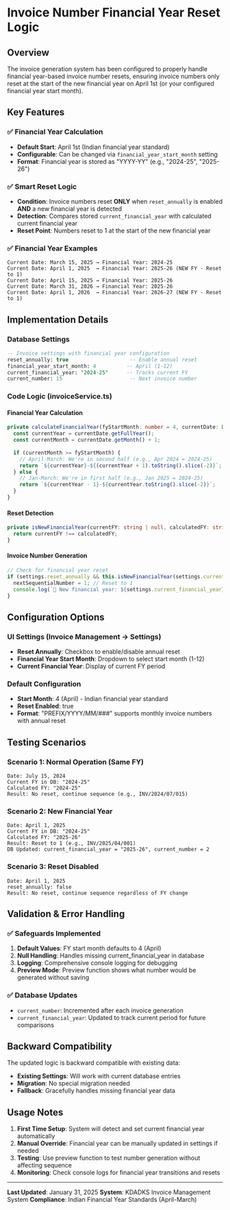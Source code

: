 # Invoice Number Financial Year Reset Logic

## Overview

The invoice generation system has been configured to properly handle financial year-based invoice number resets, ensuring invoice numbers only reset at the start of the new financial year on April 1st (or your configured financial year start month).

## Key Features

### ✅ Financial Year Calculation
- **Default Start**: April 1st (Indian financial year standard)
- **Configurable**: Can be changed via `financial_year_start_month` setting
- **Format**: Financial year is stored as "YYYY-YY" (e.g., "2024-25", "2025-26")

### ✅ Smart Reset Logic
- **Condition**: Invoice numbers reset **ONLY** when `reset_annually` is enabled **AND** a new financial year is detected
- **Detection**: Compares stored `current_financial_year` with calculated current financial year
- **Reset Point**: Numbers reset to 1 at the start of the new financial year

### ✅ Financial Year Examples
```
Current Date: March 15, 2025 → Financial Year: 2024-25
Current Date: April 1, 2025  → Financial Year: 2025-26 (NEW FY - Reset to 1)
Current Date: April 15, 2025 → Financial Year: 2025-26
Current Date: March 31, 2026 → Financial Year: 2025-26
Current Date: April 1, 2026  → Financial Year: 2026-27 (NEW FY - Reset to 1)
```

## Implementation Details

### Database Settings
```sql
-- Invoice settings with financial year configuration
reset_annually: true                    -- Enable annual reset
financial_year_start_month: 4          -- April (1-12)
current_financial_year: "2024-25"      -- Tracks current FY
current_number: 15                      -- Next invoice number
```

### Code Logic (invoiceService.ts)

#### Financial Year Calculation
```typescript
private calculateFinancialYear(fyStartMonth: number = 4, currentDate: Date = new Date()): string {
  const currentYear = currentDate.getFullYear();
  const currentMonth = currentDate.getMonth() + 1;
  
  if (currentMonth >= fyStartMonth) {
    // April-March: We're in second half (e.g., Apr 2024 = 2024-25)
    return `${currentYear}-${(currentYear + 1).toString().slice(-2)}`;
  } else {
    // Jan-March: We're in first half (e.g., Jan 2025 = 2024-25)
    return `${currentYear - 1}-${currentYear.toString().slice(-2)}`;
  }
}
```

#### Reset Detection
```typescript
private isNewFinancialYear(currentFY: string | null, calculatedFY: string): boolean {
  return currentFY !== calculatedFY;
}
```

#### Invoice Number Generation
```typescript
// Check for financial year reset
if (settings.reset_annually && this.isNewFinancialYear(settings.current_financial_year, currentFinancialYear)) {
  nextSequentialNumber = 1; // Reset to 1
  console.log(`🔄 New financial year: ${settings.current_financial_year} → ${currentFinancialYear}`);
}
```

## Configuration Options

### UI Settings (Invoice Management → Settings)
- **Reset Annually**: Checkbox to enable/disable annual reset
- **Financial Year Start Month**: Dropdown to select start month (1-12)
- **Current Financial Year**: Display of current FY period

### Default Configuration
- **Start Month**: 4 (April) - Indian financial year standard
- **Reset Enabled**: true
- **Format**: "PREFIX/YYYY/MM/###" supports monthly invoice numbers with annual reset

## Testing Scenarios

### Scenario 1: Normal Operation (Same FY)
```
Date: July 15, 2024
Current FY in DB: "2024-25"
Calculated FY: "2024-25"
Result: No reset, continue sequence (e.g., INV/2024/07/015)
```

### Scenario 2: New Financial Year
```
Date: April 1, 2025
Current FY in DB: "2024-25"
Calculated FY: "2025-26"
Result: Reset to 1 (e.g., INV/2025/04/001)
DB Updated: current_financial_year = "2025-26", current_number = 2
```

### Scenario 3: Reset Disabled
```
Date: April 1, 2025
reset_annually: false
Result: No reset, continue sequence regardless of FY change
```

## Validation & Error Handling

### ✅ Safeguards Implemented
1. **Default Values**: FY start month defaults to 4 (April)
2. **Null Handling**: Handles missing current_financial_year in database
3. **Logging**: Comprehensive console logging for debugging
4. **Preview Mode**: Preview function shows what number would be generated without saving

### ✅ Database Updates
- `current_number`: Incremented after each invoice generation
- `current_financial_year`: Updated to track current period for future comparisons

## Backward Compatibility

The updated logic is backward compatible with existing data:
- **Existing Settings**: Will work with current database entries
- **Migration**: No special migration needed
- **Fallback**: Gracefully handles missing financial year data

## Usage Notes

1. **First Time Setup**: System will detect and set current financial year automatically
2. **Manual Override**: Financial year can be manually updated in settings if needed
3. **Testing**: Use preview function to test number generation without affecting sequence
4. **Monitoring**: Check console logs for financial year transitions and resets

---

**Last Updated**: January 31, 2025
**System**: KDADKS Invoice Management System
**Compliance**: Indian Financial Year Standards (April-March)
